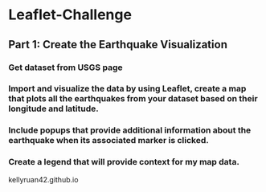 # Leaflet-Challenge
## Part 1: Create the Earthquake Visualization

### Get dataset from USGS page
### Import and visualize the data by using Leaflet, create a map that plots all the earthquakes from your dataset based on their longitude and latitude.
### Include popups that provide additional information about the earthquake when its associated marker is clicked.
### Create a legend that will provide context for my map data.

kellyruan42.github.io
